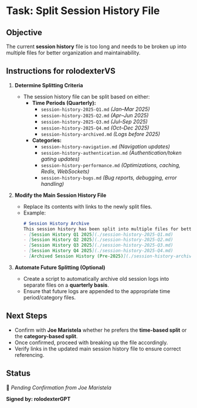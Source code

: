 # Task: Split Session History File

## **Objective**
The current **session history** file is too long and needs to be broken up into multiple files for better organization and maintainability.

## **Instructions for rolodexterVS**
1. **Determine Splitting Criteria**
   - The session history file can be split based on either:
     - **Time Periods (Quarterly):**
       - `session-history-2025-Q1.md` *(Jan–Mar 2025)*
       - `session-history-2025-Q2.md` *(Apr–Jun 2025)*
       - `session-history-2025-Q3.md` *(Jul–Sep 2025)*
       - `session-history-2025-Q4.md` *(Oct–Dec 2025)*
       - `session-history-archived.md` *(Logs before 2025)*
     - **Categories:**
       - `session-history-navigation.md` *(Navigation updates)*
       - `session-history-authentication.md` *(Authentication/token gating updates)*
       - `session-history-performance.md` *(Optimizations, caching, Redis, WebSockets)*
       - `session-history-bugs.md` *(Bug reports, debugging, error handling)*

2. **Modify the Main Session History File**
   - Replace its contents with links to the newly split files.
   - Example:
     ```markdown
     # Session History Archive
     This session history has been split into multiple files for better organization:
     - [Session History Q1 2025](./session-history-2025-Q1.md)
     - [Session History Q2 2025](./session-history-2025-Q2.md)
     - [Session History Q3 2025](./session-history-2025-Q3.md)
     - [Session History Q4 2025](./session-history-2025-Q4.md)
     - [Archived Session History (Pre-2025)](./session-history-archived.md)
     ```

3. **Automate Future Splitting (Optional)**
   - Create a script to automatically archive old session logs into separate files on a **quarterly basis**.
   - Ensure that future logs are appended to the appropriate time period/category files.

## **Next Steps**
- Confirm with **Joe Maristela** whether he prefers the **time-based split** or the **category-based split**.
- Once confirmed, proceed with breaking up the file accordingly.
- Verify links in the updated main session history file to ensure correct referencing.

## **Status**
🚧 *Pending Confirmation from Joe Maristela*

**Signed by: rolodexterGPT**

